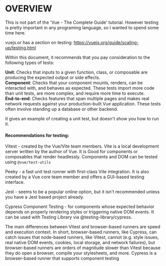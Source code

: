 # OVERVIEW

This is not part of the 'Vue - The Complete Guide' tutorial.   However testing is pretty
important in any programing language, so I wanted to spend some time here.

vuejs.or has a section on testing:
https://vuejs.org/guide/scaling-up/testing.html

Within this document, it recommends that you pay consideration to the following types
of tests:

__Unit__: Checks that inputs to a given function, class, or composable are producing the expected output or side effects.   
__Component__: Checks that your component mounts, renders, can be interacted with, and behaves as expected. These tests import more code than unit tests, are more complex, and require more time to execute.   
__End-to-end__: Checks features that span multiple pages and makes real network requests against your production-built Vue application. These tests often involve standing up a database or other backend.   

It gives an example of creating a unit test, but doesn't show you how to run it.

#### Recommendations for testing:

Vitest - created by the Vue/Vite team members.   Vite is a local development server written
by the author of Vue.   It is Good for components or composables that render headlessly.   Components and DOM can be tested using ```@vue/test-utils```

Peeky -  a fast unit test runner with first-class Vite integration. It is also created by a Vue core team member and offers a GUI-based testing interface.

Jest - seems to be a popular online option, but it isn't recommended unless you have a
Jest based project already.

Cypress Component Testing - for components whose expected behavior depends on properly rendering styles or triggering native DOM events. It can be used with Testing Library via @testing-library/cypress.





The main differences between Vitest and browser-based runners are speed and execution context. In short, browser-based runners, like Cypress, can catch issues that node-based runners, like Vitest, cannot (e.g. style issues, real native DOM events, cookies, local storage, and network failures), but browser-based runners are orders of magnitude slower than Vitest because they do open a browser, compile your stylesheets, and more. Cypress is a browser-based runner that supports component testing
